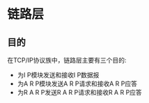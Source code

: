 # 链路层
## 目的
在TCP/IP协议族中，链路层主要有三个目的:
* 为I P模块发送和接收I P数据报
* 为A R P模块发送A R P请求和接收A R P应答
* 为R A R P发送R A R P请求和接收R A R P应答